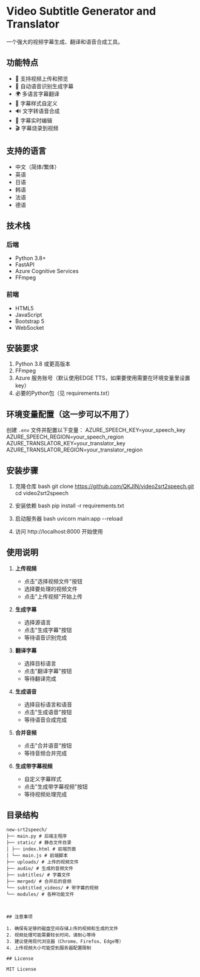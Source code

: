 # Video Subtitle Generator and Translator

一个强大的视频字幕生成、翻译和语音合成工具。

## 功能特点

- 🎥 支持视频上传和预览
- 🎯 自动语音识别生成字幕
- 🌍 多语言字幕翻译
- 🎨 字幕样式自定义
- 🔊 文字转语音合成
- 📝 字幕实时编辑
- 🎬 字幕烧录到视频

## 支持的语言

- 中文（简体/繁体）
- 英语
- 日语
- 韩语
- 法语
- 德语

## 技术栈

### 后端
- Python 3.8+
- FastAPI
- Azure Cognitive Services
- FFmpeg

### 前端
- HTML5
- JavaScript
- Bootstrap 5
- WebSocket

## 安装要求

1. Python 3.8 或更高版本
2. FFmpeg
3. Azure 服务账号（默认使用EDGE TTS，如果要使用需要在环境变量里设置key）
4. 必要的Python包（见 requirements.txt）

## 环境变量配置（这一步可以不用了）

创建 `.env` 文件并配置以下变量：
AZURE_SPEECH_KEY=your_speech_key
AZURE_SPEECH_REGION=your_speech_region
AZURE_TRANSLATOR_KEY=your_translator_key
AZURE_TRANSLATOR_REGION=your_translator_region


## 安装步骤

1. 克隆仓库
bash
git clone https://github.com/QKJIN/video2srt2speech.git
cd video2srt2speech

2. 安装依赖
bash
pip install -r requirements.txt

3. 启动服务器
bash
uvicorn main:app --reload


4. 访问 http://localhost:8000 开始使用

## 使用说明

1. **上传视频**
   - 点击"选择视频文件"按钮
   - 选择要处理的视频文件
   - 点击"上传视频"开始上传

2. **生成字幕**
   - 选择源语言
   - 点击"生成字幕"按钮
   - 等待语音识别完成

3. **翻译字幕**
   - 选择目标语言
   - 点击"翻译字幕"按钮
   - 等待翻译完成

4. **生成语音**
   - 选择目标语言和语音
   - 点击"生成语音"按钮
   - 等待语音合成完成

5. **合并音频**
   - 点击"合并语音"按钮
   - 等待音频合并完成

6. **生成带字幕视频**
   - 自定义字幕样式
   - 点击"生成带字幕视频"按钮
   - 等待视频处理完成

## 目录结构

```plaintext
new-srt2speech/
├── main.py # 后端主程序
├── static/ # 静态文件目录
│ ├── index.html # 前端页面
│ └── main.js # 前端脚本
├── uploads/ # 上传的视频文件
├── audio/ # 生成的音频文件
├── subtitles/ # 字幕文件
├── merged/ # 合并后的音频
└── subtitled_videos/ # 带字幕的视频
└── modules/ # 各种功能文件



## 注意事项

1. 确保有足够的磁盘空间存储上传的视频和生成的文件
2. 视频处理可能需要较长时间，请耐心等待
3. 建议使用现代浏览器（Chrome、Firefox、Edge等）
4. 上传视频大小可能受到服务器配置限制

## License

MIT License
